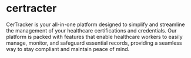 # certracter
CerTracker is your all-in-one platform designed to simplify and streamline the management of your healthcare certifications and credentials. Our platform is packed with features that enable healthcare workers to easily manage, monitor, and safeguard essential records, providing a seamless way to stay compliant and maintain peace of mind.
